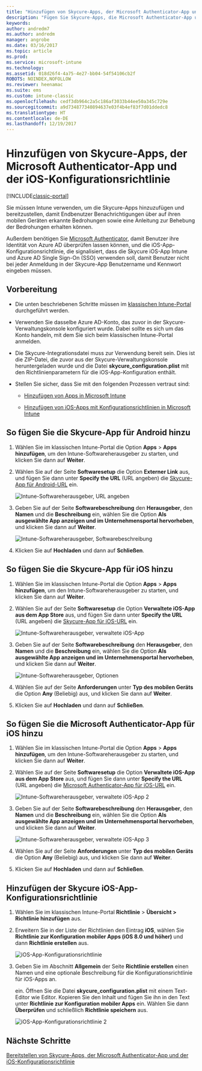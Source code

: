 ```yaml
---
title: "Hinzufügen von Skycure-Apps, der Microsoft Authenticator-App und der iOS-Konfigurationsrichtlinie"
description: "Fügen Sie Skycure-Apps, die Microsoft Authenticator-App und die iOS-Konfigurationsrichtlinie im klassischen Intune-Portal hinzu."
keywords: 
author: andredm7
ms.author: andredm
manager: angrobe
ms.date: 03/16/2017
ms.topic: article
ms.prod: 
ms.service: microsoft-intune
ms.technology: 
ms.assetid: 018d26f4-4a75-4e27-bb04-54f54106cb2f
ROBOTS: NOINDEX,NOFOLLOW
ms.reviewer: heenamac
ms.suite: ems
ms.custom: intune-classic
ms.openlocfilehash: cedf3db964c2a5c186af3033b44ee50a345c729e
ms.sourcegitcommit: a9d734877340894637e03f4b4ef83f7d01ddedc8
ms.translationtype: HT
ms.contentlocale: de-DE
ms.lasthandoff: 12/19/2017
---
```

# <a name="add-skycure-apps-microsoft-authenticator-app-and-ios-configuration-policy"></a>Hinzufügen von Skycure-Apps, der Microsoft Authenticator-App und der iOS-Konfigurationsrichtlinie

[!INCLUDE[classic-portal](../includes/classic-portal.md)]

Sie müssen Intune verwenden, um die Skycure-Apps hinzuzufügen und bereitzustellen, damit Endbenutzer Benachrichtigungen über auf ihren mobilen Geräten erkannte Bedrohungen sowie eine Anleitung zur Behebung der Bedrohungen erhalten können.

Außerdem benötigen Sie [Microsoft Authenticator](https://docs.microsoft.com/azure/multi-factor-authentication/end-user/microsoft-authenticator-app-how-to), damit Benutzer ihre Identität von Azure AD überprüfen lassen können, und die iOS-App-Konfigurationsrichtlinie, die signalisiert, dass die Skycure iOS-App Intune und Azure AD Single Sign-On (SSO) verwenden soll, damit Benutzer nicht bei jeder Anmeldung in der Skycure-App Benutzername und Kennwort eingeben müssen.

## <a name="before-you-begin"></a>Vorbereitung

-   Die unten beschriebenen Schritte müssen im [klassischen Intune-Portal](https://manage.microsoft.com/) durchgeführt werden.

-   Verwenden Sie dasselbe Azure AD-Konto, das zuvor in der Skycure-Verwaltungskonsole konfiguriert wurde. Dabei sollte es sich um das Konto handeln, mit dem Sie sich beim klassischen Intune-Portal anmelden.

-   Die Skycure-Integrationsdatei muss zur Verwendung bereit sein. Dies ist die ZIP-Datei, die zuvor aus der Skycure-Verwaltungskonsole heruntergeladen wurde und die Datei **skycure\_configuration.plist** mit den Richtlinienparametern für die iOS-App-Konfiguration enthält.

-   Stellen Sie sicher, dass Sie mit den folgenden Prozessen vertraut sind:

    -   [Hinzufügen von Apps in Microsoft Intune](/intune-classic/deploy-use/add-apps)

    -   [Hinzufügen von iOS-Apps mit Konfigurationsrichtlinien in Microsoft Intune](/intune-classic/deploy-use/configure-ios-apps-with-mobile-app-configuration-policies-in-microsoft-intune)

## <a name="to-add-the-skycure-app-for-android"></a>So fügen Sie die Skycure-App für Android hinzu

1.  Wählen Sie im klassischen Intune-Portal die Option **Apps** &gt; **Apps hinzufügen**, um den Intune-Softwareherausgeber zu starten, und klicken Sie dann auf **Weiter**.

2.  Wählen Sie auf der Seite **Softwaresetup** die Option **Externer Link** aus, und fügen Sie dann unter **Specify the URL** (URL angeben) die [Skycure-App für Android-URL](https://play.google.com/store/apps/details?id=com.skycure.skycure) ein.

    ![Intune-Softwareherausgeber, URL angeben](../media/mtp/skycure-add-apps-1.png)

3.  Geben Sie auf der Seite **Softwarebeschreibung** den **Herausgeber**, den **Namen** und die **Beschreibung** ein, wählen Sie die Option **Als ausgewählte App anzeigen und im Unternehmensportal hervorheben**, und klicken Sie dann auf **Weiter**.

    ![Intune-Softwareherausgeber, Softwarebeschreibung](../media/mtp/skycure-add-apps-2.png)

4.  Klicken Sie auf **Hochladen** und dann auf **Schließen**.

## <a name="to-add-the-skycure-app-for-ios"></a>So fügen Sie die Skycure-App für iOS hinzu

1.  Wählen Sie im klassischen Intune-Portal die Option **Apps** &gt; **Apps hinzufügen**, um den Intune-Softwareherausgeber zu starten, und klicken Sie dann auf **Weiter**.

2.  Wählen Sie auf der Seite **Softwaresetup** die Option **Verwaltete iOS-App aus dem App Store** aus, und fügen Sie dann unter **Specify the URL** (URL angeben) die [Skycure-App für iOS-URL](https://itunes.apple.com/us/app/skycure/id695620821?mt=8) ein.

    ![Intune-Softwareherausgeber, verwaltete iOS-App](../media/mtp/skycure-add-apps-3.png)

3.  Geben Sie auf der Seite **Softwarebeschreibung** den **Herausgeber**, den **Namen** und die **Beschreibung** ein, wählen Sie die Option **Als ausgewählte App anzeigen und im Unternehmensportal hervorheben**, und klicken Sie dann auf **Weiter**.

    ![Intune-Softwareherausgeber, Optionen](../media/mtp/skycure-add-apps-4.png)

4.  Wählen Sie auf der Seite **Anforderungen** unter **Typ des mobilen Geräts** die Option **Any** (Beliebig) aus, und klicken Sie dann auf **Weiter**.

5.  Klicken Sie auf **Hochladen** und dann auf **Schließen**.

## <a name="to-add-the-microsoft-authenticator-app-for-ios"></a>So fügen Sie die Microsoft Authenticator-App für iOS hinzu

1.  Wählen Sie im klassischen Intune-Portal die Option **Apps** &gt; **Apps hinzufügen**, um den Intune-Softwareherausgeber zu starten, und klicken Sie dann auf **Weiter**.

2.  Wählen Sie auf der Seite **Softwaresetup** die Option **Verwaltete iOS-App aus dem App Store** aus, und fügen Sie dann unter **Specify the URL** (URL angeben) die [Microsoft Authenticator-App für iOS-URL](https://itunes.apple.com/us/app/microsoft-authenticator/id983156458?mt=8) ein.

    ![Intune-Softwareherausgeber, verwaltete iOS-App 2](../media/mtp/skycure-add-apps-5.png)

3.  Geben Sie auf der Seite **Softwarebeschreibung** den **Herausgeber**, den **Namen** und die **Beschreibung** ein, wählen Sie die Option **Als ausgewählte App anzeigen und im Unternehmensportal hervorheben**, und klicken Sie dann auf **Weiter**.

    ![Intune-Softwareherausgeber, verwaltete iOS-App 3](../media/mtp/skycure-add-apps-6.png)

4.  Wählen Sie auf der Seite **Anforderungen** unter **Typ des mobilen Geräts** die Option **Any** (Beliebig) aus, und klicken Sie dann auf **Weiter**.

5.  Klicken Sie auf **Hochladen** und dann auf **Schließen**.

## <a name="to-add-the-skycure-ios-app-configuration-policy"></a>Hinzufügen der Skycure iOS-App-Konfigurationsrichtlinie

1.  Wählen Sie im klassischen Intune-Portal **Richtlinie** &gt; **Übersicht &gt; Richtlinie hinzufügen** aus.

2.  Erweitern Sie in der Liste der Richtlinien den Eintrag **iOS**, wählen Sie **Richtlinie zur Konfiguration mobiler Apps (iOS 8.0 und höher)** und dann **Richtlinie erstellen** aus.

    ![iOS-App-Konfigurationsrichtlinie](../media/mtp/skycure-add-apps-7.png)

3.  Geben Sie im Abschnitt **Allgemein** der Seite **Richtlinie erstellen** einen Namen und eine optionale Beschreibung für die Konfigurationsrichtlinie für iOS-Apps an.

    ein.  Öffnen Sie die Datei **skycure\_configuration.plist** mit einem Text-Editor wie Editor. Kopieren Sie den Inhalt und fügen Sie ihn in den Text unter **Richtlinie zur Konfiguration mobiler Apps** ein. Wählen Sie dann **Überprüfen** und schließlich **Richtlinie speichern** aus.

       ![iOS-App-Konfigurationsrichtlinie 2](../media/mtp/skycure-add-apps-8.png)

## <a name="next-steps"></a>Nächste Schritte

[Bereitstellen von Skycure-Apps, der Microsoft Authenticator-App und der iOS-Konfigurationsrichtlinie](/intune-classic/deploy-use/deploy-skycure-apps-microsoft-authenticator-app-and-ios-app-configuration-policy)

